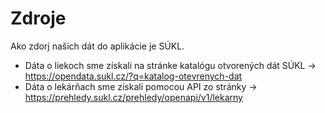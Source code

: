 # Zdroje

Ako zdorj našich dát do aplikácie je SÚKL. 
- Dáta o liekoch sme získali na stránke katalógu otvorených dát SÚKL -> https://opendata.sukl.cz/?q=katalog-otevrenych-dat
- Dáta o lekárňach sme získali pomocou API zo stránky -> https://prehledy.sukl.cz/prehledy/openapi/v1/lekarny

